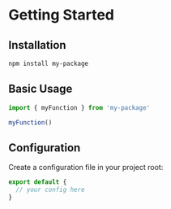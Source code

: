# Getting Started

## Installation

```bash
npm install my-package
```

## Basic Usage

```js
import { myFunction } from 'my-package'

myFunction()
```

## Configuration

Create a configuration file in your project root:

```js
export default {
  // your config here
}
```
